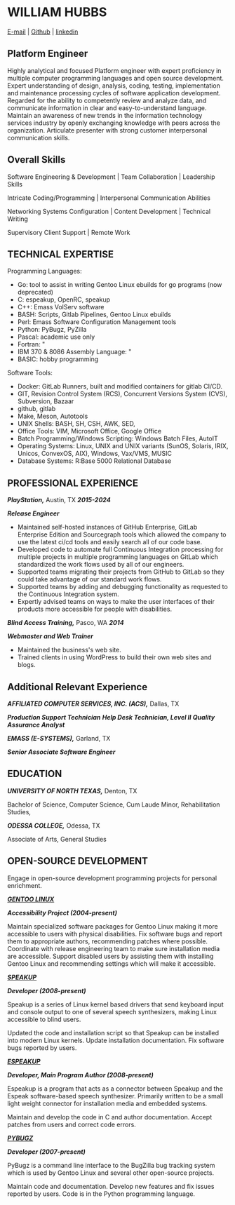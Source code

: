 # WILLIAM HUBBS

[E-mail](w.d.hubbs@gmail.com) | [Github](https://github.com/williamh) | [linkedin](https://linkedin.com/in/williamhubbs)

## Platform Engineer

Highly analytical and focused Platform engineer with expert proficiency in
multiple computer programming languages and open source development. Expert
understanding of design, analysis, coding, testing, implementation and
maintenance processing cycles of software application development.  Regarded for
the ability to competently review and analyze data, and communicate information
in clear and easy-to-understand language. Maintain an awareness of new
trends in the information technology services industry by openly exchanging
knowledge with peers across the organization. Articulate presenter with
strong customer interpersonal communication skills.

## Overall Skills

Software Engineering & Development | Team Collaboration | Leadership Skills

Intricate Coding/Programming | Interpersonal Communication Abilities

Networking Systems Configuration | Content Development | Technical Writing

Supervisory Client Support | Remote Work

## TECHNICAL EXPERTISE

Programming Languages:

- Go: tool to assist in writing Gentoo Linux ebuilds for go programs (now deprecated)
- C: espeakup, OpenRC, speakup
- C++: Emass VolServ software
- BASH: Scripts, Gitlab Pipelines, Gentoo Linux ebuilds
- Perl: Emass Software Configuration Management tools
- Python: PyBugz, PyZilla
- Pascal: academic use only
- Fortran: "
- IBM 370 & 8086 Assembly Language: "
- BASIC: hobby programming

Software Tools:

- Docker: GitLab Runners, built and modified containers for gitlab CI/CD.
- GIT, Revision Control System (RCS), Concurrent Versions System (CVS), Subversion, Bazaar
- github, gitlab
- Make, Meson, Autotools
- UNIX Shells: BASH, SH, CSH, AWK, SED,
- Office Tools: VIM, Microsoft Office, Google Office
- Batch Programming/Windows Scripting: Windows Batch Files, AutoIT
- Operating Systems: Linux, UNIX and UNIX variants (SunOS, Solaris, IRIX, Unicos, ConvexOS, AIX), Windows, Vax/VMS, MUSIC
- Database Systems: R:Base 5000 Relational Database

## PROFESSIONAL EXPERIENCE

***PlayStation,*** Austin, TX ***2015-2024***

***Release Engineer***

- Maintained self-hosted instances of GitHub Enterprise, GitLab Enterprise Edition and Sourcegraph tools which allowed the company to use the latest ci/cd tools and easily search all of our code base.
- Developed code to automate full Continuous Integration processing for multiple projects in multiple programming languages on GitLab which
  standardized the work flows used by all of our engineers.
- Supported teams migrating their projects from GitHub to GitLab so they could take advantage of our standard work flows.
- Supported teams by adding and debugging functionality as requested to the Continuous Integration system.
- Expertly advised teams on ways to make the user interfaces of their products more accessible for people with disabilities.

***Blind Access Training,*** Pasco, WA ***2014***

***Webmaster and Web Trainer***

- Maintained the business's web site.
- Trained clients in using WordPress to build their own web sites and blogs.

## Additional Relevant Experience

***AFFILIATED COMPUTER SERVICES, INC. (ACS),*** Dallas, TX

***Production Support Technician***
***Help Desk Technician, Level II***
***Quality Assurance Analyst***

***EMASS (E-SYSTEMS),*** Garland, TX

***Senior Associate Software Engineer***

## EDUCATION

***UNIVERSITY OF NORTH TEXAS,*** Denton, TX

Bachelor of Science, Computer Science, Cum Laude
Minor, Rehabilitation Studies,

***ODESSA COLLEGE,*** Odessa, TX

Associate of Arts, General Studies

## OPEN-SOURCE DEVELOPMENT

Engage in open-source development programming projects for personal enrichment.

***[GENTOO LINUX](https://www.gentoo.org/)***

***Accessibility Project (2004-present)***

Maintain specialized software packages for Gentoo Linux making it more accessible to users with physical disabilities.
Fix software bugs and report them to appropriate authors, recommending patches where possible.
Coordinate with release engineering team to make sure installation
media are accessible.
Support disabled users by assisting them with installing Gentoo Linux and
recommending settings which will make it accessible.

***[SPEAKUP](https://linux-speakup.org/)***

***Developer (2008-present)***

Speakup is a series of Linux kernel based drivers that send keyboard input and
console output to one of several speech synthesizers, making Linux accessible
to blind users.

Updated the code and installation script so that Speakup can be installed into modern Linux kernels.
Update installation documentation.
Fix software bugs reported by users.

***[ESPEAKUP](https://www.github.com/linux-speakup/espeakup)***

***Developer, Main Program Author (2008-present)***

Espeakup is a program that acts as a connector between Speakup and the Espeak software-based speech synthesizer.
Primarily written to be a small light weight connector for installation media and embedded systems.

Maintain and develop the code in C and author documentation.
Accept patches from users and correct code errors.

***[PYBUGZ](https://www.github.com/williamh/pybugz)***

***Developer (2007-present)***

PyBugz is a command line interface to the BugZilla bug tracking system which is used by Gentoo Linux and several other open-source projects.

Maintain code and documentation.
Develop new features and fix issues reported by users.
Code is in the Python programming language.
